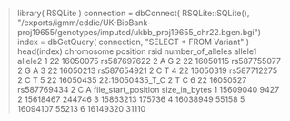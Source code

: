 > library( RSQLite )
> connection = dbConnect( RSQLite::SQLite(), "/exports/igmm/eddie/UK-BioBank-proj19655/genotypes/imputed/ukbb_proj19655_chr22.bgen.bgi")
> index = dbGetQuery( connection, "SELECT * FROM Variant" )
> head(index)
  chromosome position            rsid number_of_alleles allele1 allele2
1         22 16050075     rs587697622                 2       A       G
2         22 16050115     rs587755077                 2       G       A
3         22 16050213     rs587654921                 2       C       T
4         22 16050319     rs587712275                 2       C       T
5         22 16050435 22:16050435_T_C                 2       T       C
6         22 16050527     rs587769434                 2       C       A
  file_start_position size_in_bytes
1            15609040          9427
2            15618467        244746
3            15863213        175736
4            16038949         55158
5            16094107         55213
6            16149320         31110
>
